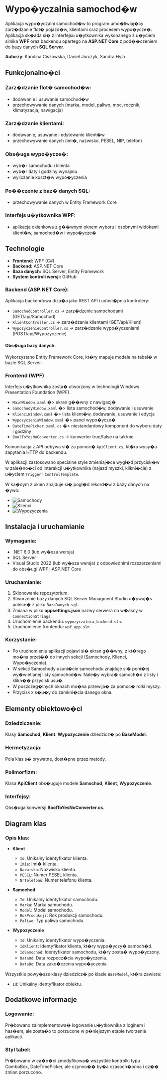 # Wypo�yczalnia samochod�w

Aplikacja wypo�yczalni samochod�w to program umo�liwiaj�cy zarz�dzanie flot� pojazd�w, klientami oraz procesem wypo�ycze�. Aplikacja sk�ada si� z interfejsu u�ytkownika wykonanego z u�yciem silnika **WPF** oraz backendu opartego na **ASP.NET Core** z pod��czeniem do bazy danych **SQL Server**.


**Autorzy**: Karolina Ciszowska, Daniel Jurczyk, Sandra Hyla

## Funkcjonalno�ci
### Zarz�dzanie flot� samochod�w:
- dodawanie i usuwanie samochod�w
- przechowywanie danych (marka, model, paliwo, moc, rocznik, klimatyzacja, nawigacja)
### Zarz�dzanie klientami:
- dodawanie, usuwanie i edytowanie klient�w
- przechowywanie danych (imi�, nazwisko, PESEL, NIP, telefon)
### Obs�uga wypo�ycze�:
- wyb�r samochodu i klienta
- wyb�r daty i godziny wynajmu
- wyliczanie koszt�w wypo�yczenia
### Po��czenie z baz� danych SQL:
- przechowywanie danych w Entity Framework Core
### Interfejs u�ytkownika WPF:
- aplikacja okienkowa z g��wnym oknem wyboru i osobnymi widokami klient�w, samochod�w i wypo�ycze�

## Technologie
- **Frontend:** WPF (C#)
- **Backend:** ASP.NET Core
- **Baza danych:** SQL Server, Entity Framework
- **System kontroli wersji:** GitHub
### Backend (ASP.NET Core):
Aplikacja backendowa diza�a jako REST API i udost�pnia kontrolery:
- `SamochodController.cs` -> zarz�dzenie samochodami (GET/api/Samochod)
- `KlientController.cs` -> zarz�dzanie klientami (GET/api/Klient)
- `WypozyczenieController.cs` -> zarz�dzanie wypo�yczeniami (POST/api/Wypozyczenie)
#### Obs�uga bazy danych:
Wykorzystano Entity Framework Core, kt�ry mapuje modele na tabel� w bazie SQL Server.

### Frontend (WPF)
Interfejs u�ytkownika zosta� utworzony w technologii Windows Presentation Foundation (WPF).
- `MainWindow.xaml` �> ekran g��wny z nawigacj�
- `SamochodyWindow.xaml` �> lista samochod�w, dodawanie i usuwanie
- `KlienciWindow.xaml` �> lista klient�w, dodawanie, usuwanie i edycja
- `WypozyczeniaWindow.xaml` �> panel wypo�ycze�
- `DateTimePicker.xaml.cs` �> niestandardowy komponent do wyboru daty i godziny
- `BoolToYesNoConverter.cs` -> konwerter true/false na tak/nie

Komunikacja z API odbywa si� za pomoc� `ApiClient.cs`, kt�ra wysy�a zapytania HTTP do backendu.

W aplikacji zastosowano specialne style zmieniaj�ce wygl�d przycisk�w w zale�no�ci od interakcji u�ytkownika (najazd myszki, klikni�cie) z u�yciem `Trigger` i `ControlTemplate`.

W ka�dym z okien znajduje si� pogl�d rekord�w z bazy danych na �ywo:
- ![Samochody](images/db-samochody.png)
- ![Klienci](images/db-klienci.png)
- ![Wypozyczenia](images/db-wypozyczenia.png)


## Instalacja i uruchamianie
### Wymagania:
- .NET 6.0 (lub wy�sza wersja)
- SQL Server
- Visual Studio 2022 (lub wy�sza wersja) z odpowiednimi rozszerzeniami do obs�ugi WPF i ASP.NET Core
### Uruchamianie:
1. Sklonowanie repozytorium.
2. Stworzenie bazy danych SQL Server Managment Studio u�ywaj�s polece� z pliku `BazaDanych.sql`.
3. Zmiana w pliku **appsettings.json** nazwy serwera na w�asny w `ConnectionStrings`.
4. Uruchomienie backendu: `wypozyczalnia_backend.sln`.
5. Uruchomienie frontendu: `wpf_app.sln`.
### Korzystanie:
- Po uruchomieniu aplikacji pojawi si� ekran g��wny, z kt�rego mo�na przej�� do innych sekcji (Samochody, Klienci, Wypo�yczenia).
- W sekcji Samochody usuni�cie samochodu znajduje si� poni�ej wy�wietlanej listy samochod�w. Nale�y wybra� samoch�d z listy i klikn�� przycisk usu�.
- W poszczeg�lnych oknach mo�na przewija� za pomoc� rolki myszy.
- Przycisk `X` s�u�y do zamkni�cia danego okna.

## Elementy obiektowo�ci
### Dziedziczenie:
Klasy **Samochod**, **Klient**. **Wypozyczenie** dziedzicz� po **BaseModel**.
### Hermetyzacja:
Pola klas s� prywatne, dost�pne przez metody.
### Polimorfizm:
Klasa **ApiClient** obs�uguje modele **Samochod**, **Klient**, **Wypozyczenie**.
### Interfejsy:
Obs�uga konwersji **BoolToYesNoConverter.cs**.
## Diagram klas

### Opis klas:

- **Klient**
    - `Id`: Unikalny identyfikator klienta.
    - `Imie`: Imi� klienta.
    - `Nazwisko`: Nazwisko klienta.
    - `PESEL`: Numer PESEL klienta.
    - `NrTelefonu`: Numer telefonu klienta.

- **Samochod**
    - `Id`: Unikalny identyfikator samochodu.
    - `Marka`: Marka samochodu.
    - `Model`: Model samochodu.
    - `RokProdukcji`: Rok produkcji samochodu.
    - `Paliwo`: Typ paliwa samochodu.

- **Wypozyczenie**
    - `Id`: Unikalny identyfikator wypo�yczenia.
    - `IdKlient`: Identyfikator klienta, kt�ry wypo�yczy� samoch�d.
    - `IdSamochod`: Identyfikator samochodu, kt�ry zosta� wypo�yczony.
    - `DataOd`: Data rozpocz�cia wypo�yczenia.
    - `DataDo`: Data zako�czenia wypo�yczenia.

Wszystkie powy�sze klasy dziedzicz� po klasie `BaseModel`, kt�ra zawiera:
- `Id`: Unikalny identyfikator obiektu.

## Dodatkowe informacje
### Logowanie:
Pr�bowano zaimplementowa� logowanie u�ytkownika z loginem i has�em, ale zosta�o to porzucone w p�niejszym etapie tworzenia aplikacji.
### Styl tabel:
Pr�bowano w ca�o�ci zmodyfikowa� wszystkie kontrolki typu ComboBox, DateTimePicker, ale czynno�� by�a czasoch�onna i cz�� zmian porzucono.



